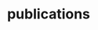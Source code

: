 ---
layout: page
title: publications
nav: true
nav_order: 2
dropdown: true
children:
  - title: papers
    permalink: /papers/
  - title: reports
    permalink: /reports/
  - title: datasets
    permalink: /datasets/
---